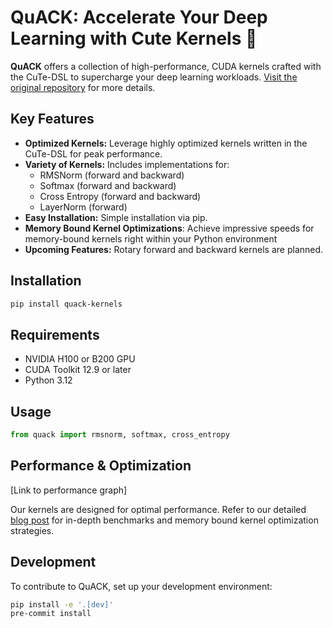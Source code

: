 # QuACK: Accelerate Your Deep Learning with Cute Kernels 🦆

**QuACK** offers a collection of high-performance, CUDA kernels crafted with the CuTe-DSL to supercharge your deep learning workloads. [Visit the original repository](https://github.com/Dao-AILab/quack) for more details.

## Key Features

*   **Optimized Kernels:** Leverage highly optimized kernels written in the CuTe-DSL for peak performance.
*   **Variety of Kernels:** Includes implementations for:
    *   RMSNorm (forward and backward)
    *   Softmax (forward and backward)
    *   Cross Entropy (forward and backward)
    *   LayerNorm (forward)
*   **Easy Installation:** Simple installation via pip.
*   **Memory Bound Kernel Optimizations**: Achieve impressive speeds for memory-bound kernels right within your Python environment
*   **Upcoming Features:** Rotary forward and backward kernels are planned.

## Installation

```bash
pip install quack-kernels
```

## Requirements

*   NVIDIA H100 or B200 GPU
*   CUDA Toolkit 12.9 or later
*   Python 3.12

## Usage

```python
from quack import rmsnorm, softmax, cross_entropy
```

## Performance & Optimization

[Link to performance graph]

Our kernels are designed for optimal performance.  Refer to our detailed [blog post](media/2025-07-10-membound-sol.md) for in-depth benchmarks and memory bound kernel optimization strategies.

## Development

To contribute to QuACK, set up your development environment:

```bash
pip install -e '.[dev]'
pre-commit install